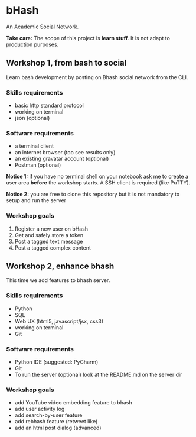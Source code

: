 # bHash
An Academic Social Network.

**Take care:** The scope of this project is **learn stuff**. It is not adapt to production purposes.


## Workshop 1, from bash to social

Learn bash development by posting on Bhash social network from the CLI.

### Skills requirements

* basic http standard protocol
* working on terminal
* json (optional)

### Software requirements

* a terminal client
* an internet browser (too see results only)
* an existing gravatar account (optional)
* Postman (optional)

**Notice 1:** if you have no terminal shell on your notebook ask me to create a user area **before** the workshop starts. A SSH client is required (like PuTTY).

**Notice 2:** you are free to clone this repository but it is not mandatory to setup and run the server

### Workshop goals

1. Register a new user on bHash
1. Get and safely store a token
1. Post a tagged text message
1. Post a tagged complex content

## Workshop 2, enhance bhash

This time we add features to bhash server.

### Skills requirements

* Python
* SQL
* Web UX (html5, javascript/jsx, css3)
* working on terminal
* Git

### Software requirements

* Python IDE (suggested: PyCharm)
* Git
* To run the server (optional) look at the README.md on the server dir

### Workshop goals

* add YouTube video embedding feature to bhash
* add user activity log
* add search-by-user feature
* add rebhash feature (retweet like)
* add an html post dialog (advanced)
